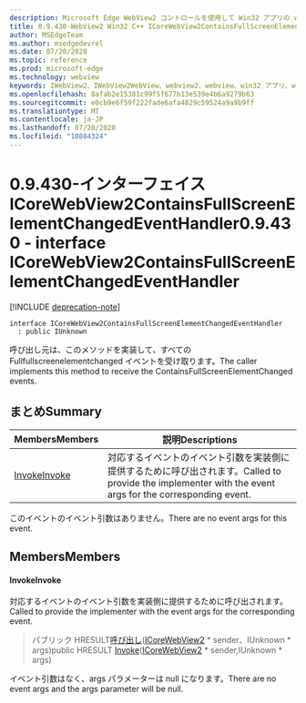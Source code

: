 ```yaml
---
description: Microsoft Edge WebView2 コントロールを使用して Win32 アプリの web コンテンツをホストする
title: 0.9.430-WebView2 Win32 C++ ICoreWebView2ContainsFullScreenElementChangedEventHandler
author: MSEdgeTeam
ms.author: msedgedevrel
ms.date: 07/20/2020
ms.topic: reference
ms.prod: microsoft-edge
ms.technology: webview
keywords: IWebView2、IWebView2WebView、webview2、webview、win32 アプリ、win32、edge、ICoreWebView2、ICoreWebView2Host、browser control、edge html
ms.openlocfilehash: 8afab2e15381c99f5f677b13e539e4b6a9279b63
ms.sourcegitcommit: e0cb9e6f59f222fade6afa4829c59524a9a9b9ff
ms.translationtype: MT
ms.contentlocale: ja-JP
ms.lasthandoff: 07/20/2020
ms.locfileid: "10884324"
---
```

# <span data-ttu-id="44343-104">0.9.430-インターフェイス ICoreWebView2ContainsFullScreenElementChangedEventHandler</span><span class="sxs-lookup"><span data-stu-id="44343-104">0.9.430 - interface ICoreWebView2ContainsFullScreenElementChangedEventHandler</span></span> 

[!INCLUDE [deprecation-note](../../includes/deprecation-note.md)]

```
interface ICoreWebView2ContainsFullScreenElementChangedEventHandler
  : public IUnknown
```

<span data-ttu-id="44343-105">呼び出し元は、このメソッドを実装して、すべての Fullfullscreenelementchanged イベントを受け取ります。</span><span class="sxs-lookup"><span data-stu-id="44343-105">The caller implements this method to receive the ContainsFullScreenElementChanged events.</span></span>

## <span data-ttu-id="44343-106">まとめ</span><span class="sxs-lookup"><span data-stu-id="44343-106">Summary</span></span>

 <span data-ttu-id="44343-107">Members</span><span class="sxs-lookup"><span data-stu-id="44343-107">Members</span></span>                        | <span data-ttu-id="44343-108">説明</span><span class="sxs-lookup"><span data-stu-id="44343-108">Descriptions</span></span>
--------------------------------|---------------------------------------------
[<span data-ttu-id="44343-109">Invoke</span><span class="sxs-lookup"><span data-stu-id="44343-109">Invoke</span></span>](#invoke) | <span data-ttu-id="44343-110">対応するイベントのイベント引数を実装側に提供するために呼び出されます。</span><span class="sxs-lookup"><span data-stu-id="44343-110">Called to provide the implementer with the event args for the corresponding event.</span></span>

<span data-ttu-id="44343-111">このイベントのイベント引数はありません。</span><span class="sxs-lookup"><span data-stu-id="44343-111">There are no event args for this event.</span></span>

## <span data-ttu-id="44343-112">Members</span><span class="sxs-lookup"><span data-stu-id="44343-112">Members</span></span>

#### <span data-ttu-id="44343-113">Invoke</span><span class="sxs-lookup"><span data-stu-id="44343-113">Invoke</span></span> 

<span data-ttu-id="44343-114">対応するイベントのイベント引数を実装側に提供するために呼び出されます。</span><span class="sxs-lookup"><span data-stu-id="44343-114">Called to provide the implementer with the event args for the corresponding event.</span></span>

> <span data-ttu-id="44343-115">パブリック HRESULT[呼び出し](#invoke)([ICoreWebView2](ICoreWebView2.md) \* sender、IUnknown \* args)</span><span class="sxs-lookup"><span data-stu-id="44343-115">public HRESULT [Invoke](#invoke)([ICoreWebView2](ICoreWebView2.md) \* sender,IUnknown \* args)</span></span>

<span data-ttu-id="44343-116">イベント引数はなく、args パラメーターは null になります。</span><span class="sxs-lookup"><span data-stu-id="44343-116">There are no event args and the args parameter will be null.</span></span>

